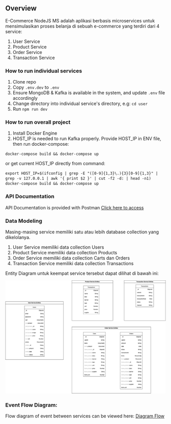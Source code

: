 ## Overview

E-Commerce NodeJS MS adalah aplikasi berbasis microservices untuk mensimulasikan proses belanja di sebuah e-commerce yang terdiri dari 4 service:
1. User Service
2. Product Service
3. Order Service
4. Transaction Service

### How to run individual services
1. Clone repo
2. Copy `.env.dev` to `.env`
3. Ensure MongoDB & Kafka is available in the system, and update `.env` file accordingly
4. Change directory into individual service's directory, e.g: `cd user`
4. Run `npm run dev`

### How to run overall project
1. Install Docker Engine
2. HOST_IP is needed to run Kafka properly. Provide HOST_IP in ENV file, then run docker-compose:
```
docker-compose build && docker-compose up
```

or get current HOST_IP directly from command:

```
export HOST_IP=$(ifconfig | grep -E "([0-9]{1,3}\.){3}[0-9]{1,3}" | grep -v 127.0.0.1 | awk '{ print $2 }' | cut -f2 -d: | head -n1)
docker-compose build && docker-compose up
```

### API Documentation
API Documentation is provided with Postman [Click here to access](https://documenter.getpostman.com/view/3500918/2s9YeK3pdW)

### Data Modeling
Masing-masing service memiliki satu atau lebih database collection yang dikelolanya.

1. User Service memiliki data collection Users
2. Product Service memiliki data collection Products
3. Order Service memiliki data collection Carts dan Orders
4. Transaction Service memiliki data collection Transactions

Entity Diagram untuk keempat service tersebut dapat dilihat di bawah ini:

![ERD All Service](<ERD All Service.jpg>)

### Event Flow Diagram:

Flow diagram of event between services can be viewed here: [Diagram Flow](https://app.diagrams.net/#G1WJJ7qRu0feedbrstCFcY8wexjpPnOLt8)